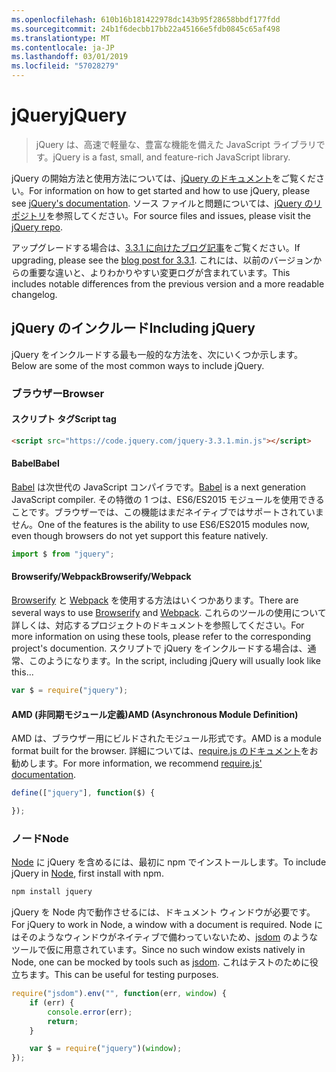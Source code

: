 ```yaml
---
ms.openlocfilehash: 610b16b181422978dc143b95f28658bbdf177fdd
ms.sourcegitcommit: 24b1f6decbb17bb22a45166e5fdb0845c65af498
ms.translationtype: MT
ms.contentlocale: ja-JP
ms.lasthandoff: 03/01/2019
ms.locfileid: "57028279"
---
```

# <a name="jquery"></a><span data-ttu-id="a3a80-101">jQuery</span><span class="sxs-lookup"><span data-stu-id="a3a80-101">jQuery</span></span>

> <span data-ttu-id="a3a80-102">jQuery は、高速で軽量な、豊富な機能を備えた JavaScript ライブラリです。</span><span class="sxs-lookup"><span data-stu-id="a3a80-102">jQuery is a fast, small, and feature-rich JavaScript library.</span></span>

<span data-ttu-id="a3a80-103">jQuery の開始方法と使用方法については、[jQuery のドキュメント](http://api.jquery.com/)をご覧ください。</span><span class="sxs-lookup"><span data-stu-id="a3a80-103">For information on how to get started and how to use jQuery, please see [jQuery's documentation](http://api.jquery.com/).</span></span>
<span data-ttu-id="a3a80-104">ソース ファイルと問題については、[jQuery のリポジトリ](https://github.com/jquery/jquery)を参照してください。</span><span class="sxs-lookup"><span data-stu-id="a3a80-104">For source files and issues, please visit the [jQuery repo](https://github.com/jquery/jquery).</span></span>

<span data-ttu-id="a3a80-105">アップグレードする場合は、[3.3.1 に向けたブログ記事](https://blog.jquery.com/2017/03/20/jquery-3.3.1-now-available/)をご覧ください。</span><span class="sxs-lookup"><span data-stu-id="a3a80-105">If upgrading, please see the [blog post for 3.3.1](https://blog.jquery.com/2017/03/20/jquery-3.3.1-now-available/).</span></span> <span data-ttu-id="a3a80-106">これには、以前のバージョンからの重要な違いと、よりわかりやすい変更ログが含まれています。</span><span class="sxs-lookup"><span data-stu-id="a3a80-106">This includes notable differences from the previous version and a more readable changelog.</span></span>

## <a name="including-jquery"></a><span data-ttu-id="a3a80-107">jQuery のインクルード</span><span class="sxs-lookup"><span data-stu-id="a3a80-107">Including jQuery</span></span>

<span data-ttu-id="a3a80-108">jQuery をインクルードする最も一般的な方法を、次にいくつか示します。</span><span class="sxs-lookup"><span data-stu-id="a3a80-108">Below are some of the most common ways to include jQuery.</span></span>

### <a name="browser"></a><span data-ttu-id="a3a80-109">ブラウザー</span><span class="sxs-lookup"><span data-stu-id="a3a80-109">Browser</span></span>

#### <a name="script-tag"></a><span data-ttu-id="a3a80-110">スクリプト タグ</span><span class="sxs-lookup"><span data-stu-id="a3a80-110">Script tag</span></span>

```html
<script src="https://code.jquery.com/jquery-3.3.1.min.js"></script>
```

#### <a name="babel"></a><span data-ttu-id="a3a80-111">Babel</span><span class="sxs-lookup"><span data-stu-id="a3a80-111">Babel</span></span>

<span data-ttu-id="a3a80-112">[Babel](http://babeljs.io/) は次世代の JavaScript コンパイラです。</span><span class="sxs-lookup"><span data-stu-id="a3a80-112">[Babel](http://babeljs.io/) is a next generation JavaScript compiler.</span></span> <span data-ttu-id="a3a80-113">その特徴の 1 つは、ES6/ES2015 モジュールを使用できることです。ブラウザーでは、この機能はまだネイティブではサポートされていません。</span><span class="sxs-lookup"><span data-stu-id="a3a80-113">One of the features is the ability to use ES6/ES2015 modules now, even though browsers do not yet support this feature natively.</span></span>

```js
import $ from "jquery";
```

#### <a name="browserifywebpack"></a><span data-ttu-id="a3a80-114">Browserify/Webpack</span><span class="sxs-lookup"><span data-stu-id="a3a80-114">Browserify/Webpack</span></span>

<span data-ttu-id="a3a80-115">[Browserify](http://browserify.org/) と [Webpack](https://webpack.github.io/) を使用する方法はいくつかあります。</span><span class="sxs-lookup"><span data-stu-id="a3a80-115">There are several ways to use [Browserify](http://browserify.org/) and [Webpack](https://webpack.github.io/).</span></span> <span data-ttu-id="a3a80-116">これらのツールの使用について詳しくは、対応するプロジェクトのドキュメントを参照してください。</span><span class="sxs-lookup"><span data-stu-id="a3a80-116">For more information on using these tools, please refer to the corresponding project's documention.</span></span> <span data-ttu-id="a3a80-117">スクリプトで jQuery をインクルードする場合は、通常、このようになります。</span><span class="sxs-lookup"><span data-stu-id="a3a80-117">In the script, including jQuery will usually look like this...</span></span>

```js
var $ = require("jquery");
```

#### <a name="amd-asynchronous-module-definition"></a><span data-ttu-id="a3a80-118">AMD (非同期モジュール定義)</span><span class="sxs-lookup"><span data-stu-id="a3a80-118">AMD (Asynchronous Module Definition)</span></span>

<span data-ttu-id="a3a80-119">AMD は、ブラウザー用にビルドされたモジュール形式です。</span><span class="sxs-lookup"><span data-stu-id="a3a80-119">AMD is a module format built for the browser.</span></span> <span data-ttu-id="a3a80-120">詳細については、[require.js のドキュメント](http://requirejs.org/docs/whyamd.html)をお勧めします。</span><span class="sxs-lookup"><span data-stu-id="a3a80-120">For more information, we recommend [require.js' documentation](http://requirejs.org/docs/whyamd.html).</span></span>

```js
define(["jquery"], function($) {

});
```

### <a name="node"></a><span data-ttu-id="a3a80-121">ノード</span><span class="sxs-lookup"><span data-stu-id="a3a80-121">Node</span></span>

<span data-ttu-id="a3a80-122">[Node](nodejs.org) に jQuery を含めるには、最初に npm でインストールします。</span><span class="sxs-lookup"><span data-stu-id="a3a80-122">To include jQuery in [Node](nodejs.org), first install with npm.</span></span>

```sh
npm install jquery
```

<span data-ttu-id="a3a80-123">jQuery を Node 内で動作させるには、ドキュメント ウィンドウが必要です。</span><span class="sxs-lookup"><span data-stu-id="a3a80-123">For jQuery to work in Node, a window with a document is required.</span></span> <span data-ttu-id="a3a80-124">Node にはそのようなウィンドウがネイティブで備わっていないため、[jsdom](https://github.com/tmpvar/jsdom) のようなツールで仮に用意されています。</span><span class="sxs-lookup"><span data-stu-id="a3a80-124">Since no such window exists natively in Node, one can be mocked by tools such as [jsdom](https://github.com/tmpvar/jsdom).</span></span> <span data-ttu-id="a3a80-125">これはテストのために役立ちます。</span><span class="sxs-lookup"><span data-stu-id="a3a80-125">This can be useful for testing purposes.</span></span>

```js
require("jsdom").env("", function(err, window) {
    if (err) {
        console.error(err);
        return;
    }

    var $ = require("jquery")(window);
});
```
